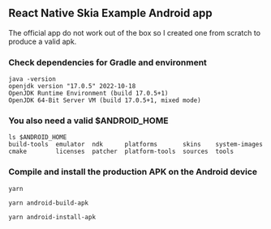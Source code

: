 ## React Native Skia Example Android app

The official app do not work out of the box so I created one from scratch to produce a valid apk.

### Check dependencies for Gradle and environment

```
java -version
openjdk version "17.0.5" 2022-10-18
OpenJDK Runtime Environment (build 17.0.5+1)
OpenJDK 64-Bit Server VM (build 17.0.5+1, mixed mode)
```

### You also need a valid $ANDROID_HOME

```
ls $ANDROID_HOME
build-tools  emulator  ndk      platforms       skins    system-images
cmake        licenses  patcher  platform-tools  sources  tools
```

### Compile and install the production APK on the Android device

```
yarn

yarn android-build-apk

yarn android-install-apk
```